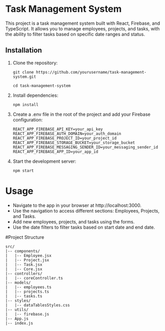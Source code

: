 # Task Management System

This project is a task management system built with React, Firebase, and TypeScript. It allows you to manage employees, projects, and tasks, with the ability to filter tasks based on specific date ranges and status.

## Installation

1. Clone the repository:
   ```
   git clone https://github.com/yourusername/task-management-system.git
   ```
   ```
   cd task-management-system
   ```
2. Install dependencies:
   ```
   npm install
   ```
4. Create a .env file in the root of the project and add your Firebase configuration:
   ```
   REACT_APP_FIREBASE_API_KEY=your_api_key
   REACT_APP_FIREBASE_AUTH_DOMAIN=your_auth_domain
   REACT_APP_FIREBASE_PROJECT_ID=your_project_id
   REACT_APP_FIREBASE_STORAGE_BUCKET=your_storage_bucket
   REACT_APP_FIREBASE_MESSAGING_SENDER_ID=your_messaging_sender_id
   REACT_APP_FIREBASE_APP_ID=your_app_id
   ```
6. Start the development server:
   ```
   npm start
   ```
# Usage
* Navigate to the app in your browser at http://localhost:3000.
* Use the navigation to access different sections: Employees, Projects, and Tasks.
* Add new employees, projects, and tasks using the forms.
* Use the date filters to filter tasks based on start date and end date.

#Project Structure
```
src/
|-- components/
|   |-- Employee.jsx
|   |-- Project.jsx
|   |-- Task.jsx
|   |-- Core.jsx
|-- controllers/
|   |-- coreController.ts
|-- models/
|   |-- employees.ts
|   |-- projects.ts
|   |-- tasks.ts
|-- styles/
|   |-- dataTablesStyles.css
|-- utils/
|   |-- firebase.js
|-- App.js
|-- index.js
```
